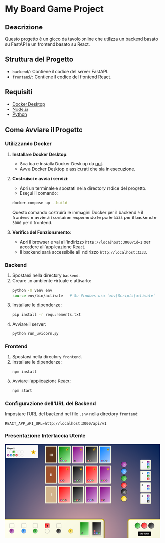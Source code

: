 # My Board Game Project

## Descrizione

Questo progetto è un gioco da tavolo online che utilizza un backend basato su FastAPI e un frontend basato su React.

## Struttura del Progetto

- `backend/`: Contiene il codice del server FastAPI.
- `frontend/`: Contiene il codice del frontend React.

## Requisiti

- [Docker Desktop](https://www.docker.com/products/docker-desktop)
- [Node.js](https://nodejs.org/)
- [Python](https://www.python.org/)

## Come Avviare il Progetto

### Utilizzando Docker

1. **Installare Docker Desktop**:
    - Scarica e installa Docker Desktop da [qui](https://www.docker.com/products/docker-desktop).
    - Avvia Docker Desktop e assicurati che sia in esecuzione.

2. **Costruisci e avvia i servizi**:
    - Apri un terminale e spostati nella directory radice del progetto.
    - Esegui il comando:

    ```sh
    docker-compose up --build
    ```

    Questo comando costruirà le immagini Docker per il backend e il frontend e avvierà i container esponendo le porte `3333` per il backend e `3000` per il frontend.

3. **Verifica del Funzionamento**:
    - Apri il browser e vai all'indirizzo `http://localhost:3000?id=1` per accedere all'applicazione React.
    - Il backend sarà accessibile all'indirizzo `http://localhost:3333`.

### Backend

1. Spostarsi nella directory `backend`.
2. Creare un ambiente virtuale e attivarlo:
    ```sh
    python -m venv env
    source env/bin/activate   # Su Windows usa `env\Scripts\activate`
    ```
3. Installare le dipendenze:
    ```sh
    pip install -r requirements.txt
    ```
4. Avviare il server:
    ```sh
    python run_uvicorn.py
    ```

### Frontend

1. Spostarsi nella directory `frontend`.
2. Installare le dipendenze:
    ```sh
    npm install
    ```
3. Avviare l'applicazione React:
    ```sh
    npm start
    ```

### Configurazione dell'URL del Backend

Impostare l'URL del backend nel file `.env` nella directory `frontend`:

```env
REACT_APP_API_URL=http://localhost:3000/api/v1
```

### Presentazione Interfaccia Utente

![Interfaccia Utente](./assets/images/app_screenshot.png)

